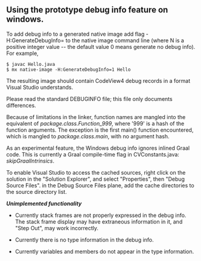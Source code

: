Using the prototype debug info feature on windows.
--------------------------------------

To add debug info to a generated native image add flag
-H:GenerateDebugInfo=<N> to the native image command line (where N is
a positive integer value -- the default value 0 means generate no
debug info). For example,

    $ javac Hello.java
    $ mx native-image -H:GenerateDebugInfo=1 Hello

The resulting image should contain CodeView4 debug records in a
format Visual Studio understands. 

Please read the standard DEBUGINFO file; this file only documents differences.

Because of limitations in the linker, function names are mangled into the equivalent of
 _package.class.Function_999_, where '999' is a hash of the function arguments.  The exception is the first main() function encountered,
 which is mangled to _package.class.main_, with no argument hash.

As an experimental feature, the Windows debug info ignores inlined Graal code.
This is currently a Graal compile-time flag in CVConstants.java: _skipGraalIntrinsics_.

To enable Visual Studio to access the cached sources, right click on the solution
in the "Solution Explorer", and select "Properties", then "Debug Source Files".
in the Debug Source Files plane, add the cache directories to the source directory list.

___Unimplemented functionality___

- Currently stack frames are not properly expressed in the debug info.
The stack frame display may have extraneous information in it, and "Step Out", may work incorrectly.

- Currently there is no type information in the debug info.

- Currently variables and members do not appear in the type information.
